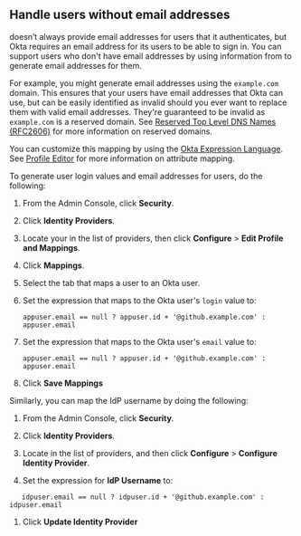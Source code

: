 ## Handle users without email addresses

<StackSelector snippet="idp" noSelector inline /> doesn’t always provide email addresses for users that it authenticates, but Okta requires an email address for its users to be able to sign in. You can support users who don't have email addresses by using information from <StackSelector snippet="idp" noSelector inline /> to generate email addresses for them.

For example, you might generate email addresses using the `example.com` domain. This ensures that your <StackSelector snippet="idp" noSelector inline /> users have email addresses that Okta can use, but can be easily identified as invalid should you ever want to replace them with valid email addresses. They're guaranteed to be invalid as `example.com` is a reserved domain. See [Reserved Top Level DNS Names (RFC2606)](https://datatracker.ietf.org/doc/html/rfc2606) for more information on reserved domains.

You can customize this mapping by using the [Okta Expression Language](/docs/reference/okta-expression-language/). See [Profile Editor](https://help.okta.com/en/prod/okta_help_CSH.htm#ext_app_map) for more information on attribute mapping.

To generate user login values and email addresses for <StackSelector snippet="idp" noSelector inline /> users, do the following:

1. From the Admin Console, click **Security**.

1. Click **Identity Providers**.

1. Locate your <StackSelector snippet="idp" noSelector inline /> in the list of providers, then click **Configure** > **Edit Profile and Mappings**.

1. Click **Mappings**.

1. Select the tab that maps a <StackSelector snippet="idp" noSelector inline /> user to an Okta user.

1. Set the expression that maps to the Okta user's `login` value to:
   ```
   appuser.email == null ? appuser.id + '@github.example.com' : appuser.email
   ```

1. Set the expression that maps to the Okta user's `email` value to:
   ```
   appuser.email == null ? appuser.id + '@github.example.com' : appuser.email
   ```

1. Click **Save Mappings**

Similarly, you can map the IdP username by doing the following:

1. From the Admin Console, click **Security**.

1. Click **Identity Providers**.

1. Locate <StackSelector snippet="idp" noSelector inline /> in the list of providers, and then click **Configure** > **Configure Identity Provider**.

1. Set the expression for **IdP Username** to: 
```
   idpuser.email == null ? idpuser.id + '@github.example.com' : idpuser.email
```

1. Click **Update Identity Provider**
